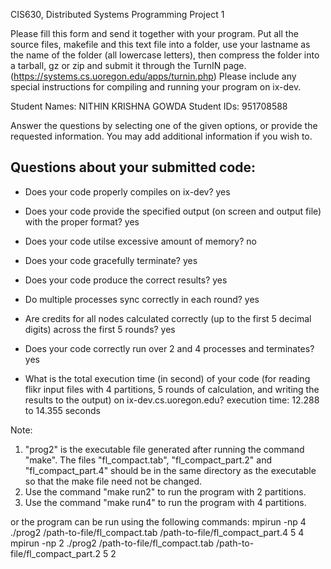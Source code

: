 CIS630, Distributed Systems 
Programming Project 1

Please fill this form and send it together with your program.
Put all the source files, makefile and this text file into a folder,
use your lastname as the name of the folder (all lowercase letters),
then compress the folder into a tarball, gz or zip and submit it through the TurnIN 
page.
(https://systems.cs.uoregon.edu/apps/turnin.php)
Please include any special instructions for compiling and running your program on ix-dev.

Student Names: NITHIN KRISHNA GOWDA
Student IDs: 951708588

Answer the questions by selecting one of the given options, or provide the requested information. 
You may add additional information if you wish to.

Questions about your submitted code:
-----------------------------------
- Does your code properly compiles on ix-dev?  yes

- Does your code provide the specified output (on screen and output file) with the proper format?  yes

- Does your code utilse excessive amount of memory?  no

- Does your code gracefully terminate?   yes

- Does your code produce the correct results?  yes

- Do multiple processes sync correctly in each round?  yes

- Are credits for all nodes calculated correctly (up to the first 5 decimal digits) across the first 5 rounds?  yes

- Does your code correctly run over 2 and 4 processes and terminates?  yes

- What is the total execution time (in second) of your code (for reading flikr input files with 4 partitions, 
5 rounds of calculation, and writing the results to the output) on ix-dev.cs.uoregon.edu?       execution time: 12.288 to 14.355 seconds

Note:

1. "prog2" is the executable file generated after running the command "make". The files "fl_compact.tab", "fl_compact_part.2" and "fl_compact_part.4" should be in the same directory as the executable so that the make file need not be changed. 
2. Use the command "make run2" to run the program with 2 partitions.
3. Use the command "make run4" to run the program with 4 partitions.

or the program can be run using the following commands:
mpirun -np 4 ./prog2 /path-to-file/fl_compact.tab /path-to-file/fl_compact_part.4 5 4
mpirun -np 2 ./prog2 /path-to-file/fl_compact.tab /path-to-file/fl_compact_part.2 5 2
